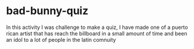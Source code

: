 # bad-bunny-quiz
In this activity I was challenge to make a quiz, I have made one of a puerto rican artist that has reach the billboard in a small amount of time and been an idol to a lot of people in the latin comnuity
